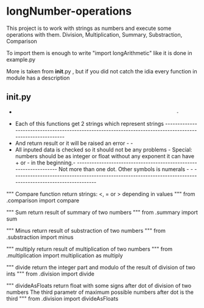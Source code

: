 # longNumber-operations


This project is to work with strings as numbers and execute some operations with them. Division, Multiplication, Summary, Substraction, Comparison

To import them is enough to write "import longArithmetic" like it is done in example.py

More is taken from __init__.py , but if you did not catch the idia every function in module has a description 




__init__.py
------------------------------------------------------------------
-                                                                -
-  Each of this functions get 2 strings which represent strings  -----------------------------------------------------------------------------------------------------------
-  And return result or it will be raised an error               -                                                                                                         -
-  All inputed data is checked so it should not be any problems  - Special: numbers should be as integer or float without any exponent it can have + or - in the beginning.-
------------------------------------------------------------------          Not more than one dot. Other symbols is numerals                                               -
                                                                 -                                                                                                         -
                                                                 -----------------------------------------------------------------------------------------------------------

"""
	Compare function return strings:
	<, = or > depending in values
"""
from .comparison import compare

"""
	Sum return result of summary of two numbers
"""
from .summary import sum

"""
	Minus return result of substraction of two numbers
"""
from .substraction import minus

"""
	multiply return result of multiplication of two numbers
"""
from .multiplication import multiplication as multiply

"""
	divide return the integer part and modulo of the result of division of two ints
"""
from .division import divide

"""
	divideAsFloats return float with some signs after dot of division of two numbers
	The third parametr of maximum possible numbers after dot is the third
"""
from .division import divideAsFloats